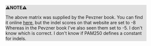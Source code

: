 <div style="margin:2em; background-color: #e0e0e0;">

<strong>⚠️NOTE️️️⚠️</strong>

The above matrix was supplied by the Pevzner book. You can find it online [here](https://swift.cmbi.umcn.nl/teach/aainfo/pam250.shtml), but the indel scores on that website are set to -8 Whereas in the Pevzner book I've also seen them set to -5. I don't know which is correct. I don't know if PAM250 defines a constant for indels.
</div>

